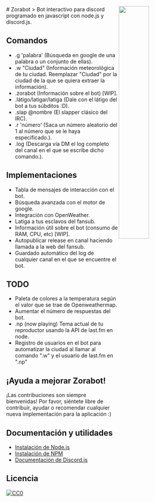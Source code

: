 <img src="https://blog.discordapp.com/content/images/2016/01/masbot.png" align="right" width="40%" />
# Zorabot
> Bot interactivo para discord programado en javascript con node.js y discord.js.

## Comandos
- .g 'palabra' (Búsqueda en google de una palabra o un conjunto de ellas).
- .w "Ciudad" (Información meteorológica de tu ciudad. Reemplazar "Ciudad" por la ciudad de la que se quiera extraer la información).
- .zorabot (Información sobre el bot) [WIP].
- .látigo/latigar/latiga (Dale con el látigo del bot a tus súbditos :D).
- .slap @nombre (El slapper clásico del IRC).
- .r 'número' (Saca un número aleatorio del 1 al número que se le haya especificado.).
- .log (Descarga vía DM el log completo del canal en el que se escribe dicho comando.).

## Implementaciones
- Tabla de mensajes de interacción con el bot.
- Búsqueda avanzada con el motor de google.
- Integración con OpenWeather.
- Latiga a tus esclavos del fansub.
- Información útil sobre el bot (consumo de RAM, CPU, etc) [WIP].
- Autopublicar release en canal haciendo llamada a la web del fansub.
- Guardado automático del log de cualquier canal en el que se encuentre el bot.

## TODO
- Paleta de colores a la temperatura según el valor que se trae de Openweathermap.
- Aumentar el número de respuestas del bot.
- .np (now playing) Tema actual de tu reproductor usando la API de last.fm en node.
- Registro de usuarios en el bot para automatizar la ciudad al llamar al comando ".w" y el usuario de last.fm en ".np"

## ¡Ayuda a mejorar Zorabot!
¡Las contribuciones son siempre bienvenidas!
Por favor, siéntete libre de contribuir, ayudar o recomendar cualquier nueva implementación para la aplicación :)

## Documentación y utilidades
- [Instalación de Node.js](https://nodejs.org/en/)
- [Instalación de NPM](https://www.npmjs.com/)
- [Documentación de Discord.js](https://discord.js.org/#/docs/main/10.0.1/general/welcome)


## Licencia
[![CC0](https://www.gnu.org/graphics/gplv3-127x51.png)](https://www.gnu.org/licenses/quick-guide-gplv3.html)

